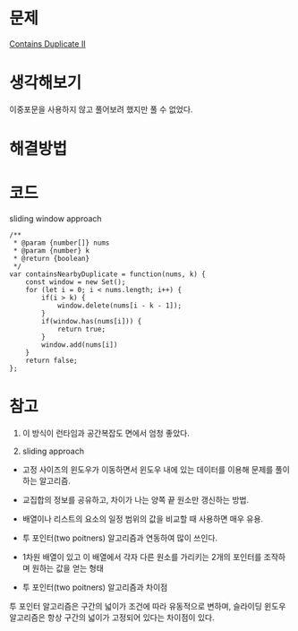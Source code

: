 # 문제

[Contains Duplicate II](https://leetcode.com/problems/contains-duplicate-ii/)

# 생각해보기

이중포문을 사용하지 않고 풀어보려 했지만 풀 수 없었다.

# 해결방법

# 코드

sliding window approach

```
/**
 * @param {number[]} nums
 * @param {number} k
 * @return {boolean}
 */
var containsNearbyDuplicate = function(nums, k) {
    const window = new Set();
    for (let i = 0; i < nums.length; i++) {
        if(i > k) {
            window.delete(nums[i - k - 1]);
        }
        if(window.has(nums[i])) {
            return true;
        }
        window.add(nums[i])
    }
    return false;
};
```

# 참고

1. 이 방식이 런타임과 공간복잡도 면에서 엄청 좋았다.

2. sliding approach

- 고정 사이즈의 윈도우가 이동하면서 윈도우 내에 있는 데이터를 이용해 문제를 풀이하는 알고리즘.

- 교집합의 정보를 공유하고, 차이가 나는 양쪽 끝 원소만 갱신하는 방법.

- 배열이나 리스트의 요소의 일정 범위의 값을 비교할 때 사용하면 매우 유용.

- 투 포인터(two poitners) 알고리즘과 연동하여 많이 쓰인다.

* 1차원 배열이 있고 이 배열에서 각자 다른 원소를 가리키는 2개의 포인터를 조작하며 원하는 값을 얻는 형태

- 투 포인터(two poitners) 알고리즘과 차이점

투 포인터 알고리즘은 구간의 넓이가 조건에 따라 유동적으로 변하며, 슬라이딩 윈도우 알고리즘은 항상 구간의 넓이가 고정되어 있다는 차이점이 있다.
